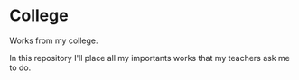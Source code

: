# College

 Works from my college.
 
 In this repository I'll place all my importants works that my teachers ask me to do.
